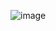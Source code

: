 ![image](https://user-images.githubusercontent.com/17683048/150660086-1de6c274-7b08-45d8-913c-5781a0535ab1.png)